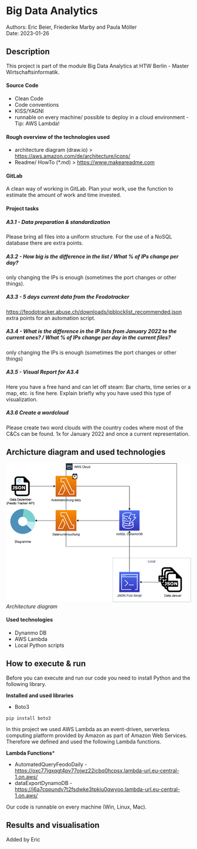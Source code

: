 # Big Data Analytics

Authors: Eric Beier, Friederike Marby and Paula Möller <br>
Date: 2023-01-26

## Description
This project is part of the module Big Data Analytics at HTW Berlin - Master Wirtschaftsinformatik.

#### Source Code <br>
* Clean Code
* Code conventions
* KISS/YAGNI
* runnable on every machine/ possible to deploy in a cloud environment - Tip: AWS Lambda!

#### Rough overview of the technologies used
* architecture diagram (draw.io) > https://aws.amazon.com/de/architecture/icons/
* Readme/ HowTo (*.md) > https://www.makeareadme.com

#### GitLab
A clean way of working in GitLab. Plan your work, use the function to estimate the amount of work and time invested.

#### Project tasks
##### A3.1 -  Data preparation & standardization
Please bring all files into a uniform structure. For the use of a NoSQL database there are extra points.

##### A3.2 - How big is the difference in the list / What % of IPs change per day?
only changing the IPs is enough (sometimes the port changes or other things).

##### A3.3 - 5 days current data from the Feodotracker
https://feodotracker.abuse.ch/downloads/ipblocklist_recommended.json
extra points for an automation script.

##### A3.4 - What is the difference in the IP lists from January 2022 to the current ones? / What % of IPs change per day in the current files?
only changing the IPs is enough (sometimes the port changes or other things)

##### A3.5 - Visual Report for A3.4
Here you have a free hand and can let off steam: Bar charts, time series or a map, etc. is fine here. Explain briefly why you have used this type of visualization.

##### A3.6 Create a wordcloud
Please create two word clouds with the country codes where most of the C&Cs can be found. 1x for January 2022 and once a current representation.

## Archicture diagram and used technologies
![Architecture diagram](/visuals/architecture_diagram.png)*Architecture diagram*

#### Used technologies
* Dynanmo DB
* AWS Lambda
* Local Python scripts

## How to execute & run

Before you can execute and run our code you need to install Python and the following library.

**Installed and used libraries**
* Boto3
```
pip install boto3
```

In this project we used AWS Lambda as an event-driven, serverless computing platform provided by Amazon as part of Amazon Web Services. Therefore we defined and used the following Lambda functions.

**Lambda Functions***
* AutomatedQueryFeodoDaily - https://oxc77jgxqgt4pv77ojwz22icbq0hcpsx.lambda-url.eu-central-1.on.aws/
* dataExportDynamoDB - https://j6a7cppundv7t2fsdwke3tpkiu0qwyoo.lambda-url.eu-central-1.on.aws/

Our code is runnable on every machine (Win, Linux, Mac).

## Results and visualisation

Added by Eric